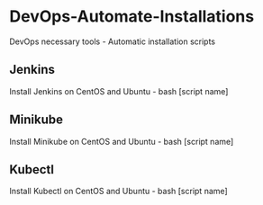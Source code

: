 # DevOps-Automate-Installations
DevOps necessary tools - Automatic installation scripts

## Jenkins
Install Jenkins on CentOS and Ubuntu - bash [script name]

## Minikube 
Install Minikube on CentOS and Ubuntu - bash [script name]

## Kubectl 
Install Kubectl on CentOS and Ubuntu - bash [script name]
